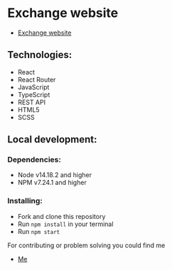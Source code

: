 # Exchange website

- [Exchange website](https://godfree25.github.io/exchange-project/)

## Technologies:
* React
* React Router
* JavaScript
* TypeScript
* REST API
* HTML5
* SCSS

## Local development:
### Dependencies:
* Node v14.18.2 and higher
* NPM v7.24.1 and higher

### Installing:
* Fork and clone this repository
* Run `npm install` in your terminal
* Run `npm start`

For contributing or problem solving you could find me
- [Me](https://github.com/GoDfreE25)